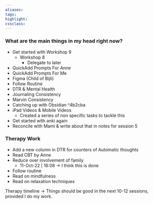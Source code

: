 ```yaml
---
aliases:  
tags:
highlight:  
cssclass:
---
```


### What are the main things in my head right now?
- Get started with Workshop 9
	- Workshop 8
		- Delegate to later
- QuickAdd Prompts For Anne
- QuickAdd Prompts For Me
- Figma (Child of Bijli)
- Follow Routine
- DTR & Mental Health
- Journaling Consistency
- Marvin Consistency
- Catching up with Obsidian  ^4b2cba
- iPad Videos & Mobile Videos
	- Created a series of non specific tasks to tackle this
- Get started with anki again
- Reconcile with Mami & write about that in notes for session 5


### Therapy Work
- Add a new column in DTR for counters of Automatic thoughts
- Read CBT by Anne
- Reduce over involvement of family 
	- 11-Oct-22 | 16:08 → I think this is done
- Follow routine
- Read on mindfulness
- Read on relaxation techniques

Therapy timeline → Things should be good in the next 10-12 sessions, provided I do my work.


